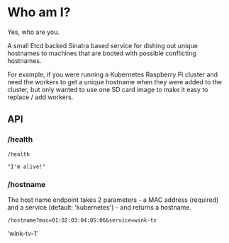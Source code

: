 # Who am I?

Yes, who are you.

A small Etcd backed Sinatra based service for dishing out unique hostnames to machines that are booted with possible conflicting hostnames.

For example, if you were running a Kubernetes Raspberry Pi cluster and need the workers to get a unique hostname when they were added to the cluster, but only wanted to use one SD card image to make it easy to replace / add workers.

## API

### /health
```
/health
```
```
"I'm alive!"
```

### /hostname
The host name endpoint takes 2 parameters - a MAC address (required) and a service (default: 'kubernetes') - and returns a hostname.
```
/hostname?mac=01:02:03:04:05:06&service=wink-tv
```
'wink-tv-1'
```
